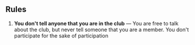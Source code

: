## Rules

1. **You don't tell anyone that you are in the club** — You are free to talk about the club, but never tell someone that you are a member. You don't participate for the sake of participation 
